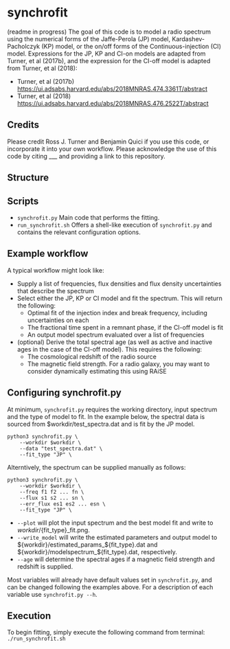 # synchrofit
(readme in progress)
The goal of this code is to model a radio spectrum using the numerical forms of the Jaffe-Perola (JP) model, Kardashev-Pacholczyk (KP) model, or the on/off forms of the Continuous-injection (CI) model. Expressions for the JP, KP and CI-on models are adapted from Turner, et al (2017b), and the expression for the CI-off model is adapted from Turner, et al (2018):
- Turner, et al (2017b) https://ui.adsabs.harvard.edu/abs/2018MNRAS.474.3361T/abstract
- Turner, et al (2018) https://ui.adsabs.harvard.edu/abs/2018MNRAS.476.2522T/abstract

## Credits
Please credit Ross J. Turner and Benjamin Quici if you use this code, or incorporate it into your own workflow. Please acknowledge the use of this code by citing ___ and providing a link to this repository. 

## Structure

## Scripts
- `synchrofit.py` Main code that performs the fitting. 
- `run_synchrofit.sh` Offers a shell-like execution of `synchrofit.py` and contains the relevant configuration options.

## Example workflow

A typical workflow might look like:
   - Supply a list of frequencies, flux densities and flux density uncertainties that describe the spectrum
   - Select either the JP, KP or CI model and fit the spectrum. This will return the following:
       - Optimal fit of the injection index and break frequency, including uncertainties on each
       - The fractional time spent in a remnant phase, if the CI-off model is fit
       - An output model spectrum evaluated over a list of frequencies
   - (optional) Derive the total spectral age (as well as active and inactive ages in the case of the CI-off model). This requires the following:
       - The cosmological redshift of the radio source
       - The magnetic field strength. For a radio galaxy, you may want to consider dynamically estimating this using RAiSE

## Configuring synchrofit.py
At minimum, `synchrofit.py` requires the working directory, input spectrum and the type of model to fit. In the example below, the spectral data is sourced from $workdir/test_spectra.dat and is fit by the JP model.
```
python3 synchrofit.py \
    --workdir $workdir \
    --data "test_spectra.dat" \
    --fit_type "JP" \
```
Alterntively, the spectrum can be supplied manually as follows:
```
python3 synchrofit.py \
    --workdir $workdir \
    --freq f1 f2 ... fn \
    --flux s1 s2 ... sn \
    --err_flux es1 es2 ... esn \
    --fit_type "JP" \
```

- `--plot` will plot the input spectrum and the best model fit and write to ${workdir}/${fit_type}_fit.png. 
- `--write_model` will write the estimated parameters and output model to ${workdir}/estimated_params_${fit_type}.dat and ${workdir}/modelspectrum_${fit_type}.dat, respectively. 
- `--age` will determine the spectral ages if a magnetic field strength and redshift is supplied.

Most variables will already have default values set in `synchrofit.py`, and can be changed following the examples above. For a description of each variable use ```synchrofit.py --h```.

## Execution
To begin fitting, simply execute the following command from terminal: ```./run_synchrofit.sh```